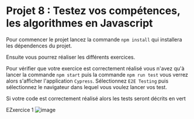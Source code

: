 # Projet 8 : Testez vos compétences, les algorithmes en Javascript

Pour commencer le projet lancez la commande `npm install` qui installera les dépendences du projet.

Ensuite vous pourrez réaliser les différents exercices.

Pour vérifier que votre exercice est correctement réalisé vous n'avez qu'à lancer la commande `npm start` puis la commande `npm run test` vous verrez alors s'afficher l'application `Cypress`. Sélectionnez `E2E Testing` puis sélectionnez le navigateur dans lequel vous voulez lancer vos test.

Si votre code est correctement réalisé alors les tests seront décrits en vert

EZxercice 1
![image](https://github.com/user-attachments/assets/dade94a2-4d12-4a28-81ce-935c3ed6da9d)


